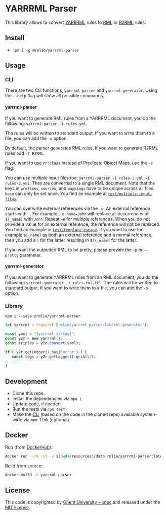 # YARRRML Parser

This library allows to convert [YARRRML](https://w3id.org/yarrrml) rules to [RML](http://rml.io) or [R2RML](https://www.w3.org/TR/r2rml/) rules.

## Install

- `npm i -g @rmlio/yarrrml-parser`

## Usage

### CLI

There are two CLI functions, `yarrrml-parser` and `yarrrml-generator`.
Using the `--help` flag will show all possible commands.

#### yarrrml-parser

If you want to generate RML rules from a YARRRML document,
you do the following: `yarrrml-parser -i rules.yml`.

The rules will be written to standard output.
If you want to write them to a file, you can add the `-o` option.

By default, the parser generates RML rules.
If you want to generate R2RML rules add `-f R2RML`.

If you want to use `rr:class` instead of Predicate Object Maps, use the `-c` flag.

You can use multiple input files too: `yarrrml-parser -i rules-1.yml -i rules-2.yml`.
They are converted to a single RML document.
Note that the keys in `prefixes`, `sources`, and `mappings` have to be unique across all files.
`base` can only be set once.
You find an example at [`test/multiple-input-files`](test/multiple-input-files).

You can overwrite external references via the `-e`.
An external reference starts with `_`.
For example, `-e name=John` will replace all occurrences of `$(_name)` with `John`.
Repeat `-e` for multiple references.
When you do not provide a value for an external reference,
the reference will not be replaced.
You find an example in [`test/template-escape`](test/template-escape).
If you want to use for example `$(_name)` as both an external reference and a normal reference,
then you add a `\` for the latter resulting in `$(\_name)` for the latter.

If you want the outputted RML to be pretty, please provide the `-p` or `--pretty` parameter.

#### yarrrml-generator

If you want to generate YARRRML rules from an RML document, you do the following: `yarrrml-generator -i rules.rml.ttl`.
The rules will be written to standard output.
If you want to write them to a file, you can add the `-o` option.

### Library

`npm i --save @rmlio/yarrrml-parser`

```javascript
let yarrrml = require('@rmlio/yarrrml-parser/lib/rml-generator');

const yaml = "[yarrrml string]";
const y2r = new yarrrml();
const triples = y2r.convert(yaml);

if ( y2r.getLogger().has('error') ) {
   const logs = y2r.getLogger().getAll();
   ...
}
```

## Development

- Clone this repo.
- Install the dependencies via `npm i`
- Update code, if needed.
- Run the tests via `npm test`
- Make the [CLI](#cli) (based on the code in the cloned repo)
available system-wide via `npm link` (optional).

## Docker

Run (from [DockerHub](https://hub.docker.com/repository/docker/rmlio/yarrrml-parser)):

```bash
docker run --rm -it -v $(pwd)/resources:/data rmlio/yarrrml-parser:latest -i /data/test.yarrr.yml
```

Build from source:

```bash
docker build -t yarrrml-parser .
```

## License

This code is copyrighted by [Ghent University – imec](http://idlab.ugent.be/) and released under the [MIT license](http://opensource.org/licenses/MIT).
